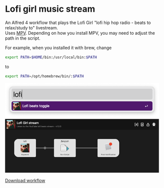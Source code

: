 # Lofi girl music stream

An Alfred 4 workflow that plays the Lofi Girl "lofi hip hop radio - beats to relax/study to" livestream.  
Uses [MPV](https://mpv.io/). Depending on how you install MPV, you may need to adjust the path in the script.

For example, when you installed it with brew, change

```sh
export PATH=$HOME/bin:/usr/local/bin:$PATH
```
to
```sh
export PATH=/opt/homebrew/bin/:$PATH
```

![Example](./assets/example.png)
![Example](./assets/workflow.png)

[Download workflow](https://github.com/DrSkunk/alfred-lofi-girl-stream-workflow/raw/main/LofiGirlstream.alfredworkflow)
